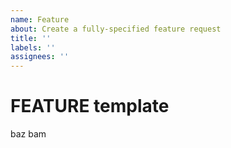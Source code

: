 ```yaml
---
name: Feature
about: Create a fully-specified feature request
title: ''
labels: ''
assignees: ''
---
```


# FEATURE template

baz
bam

